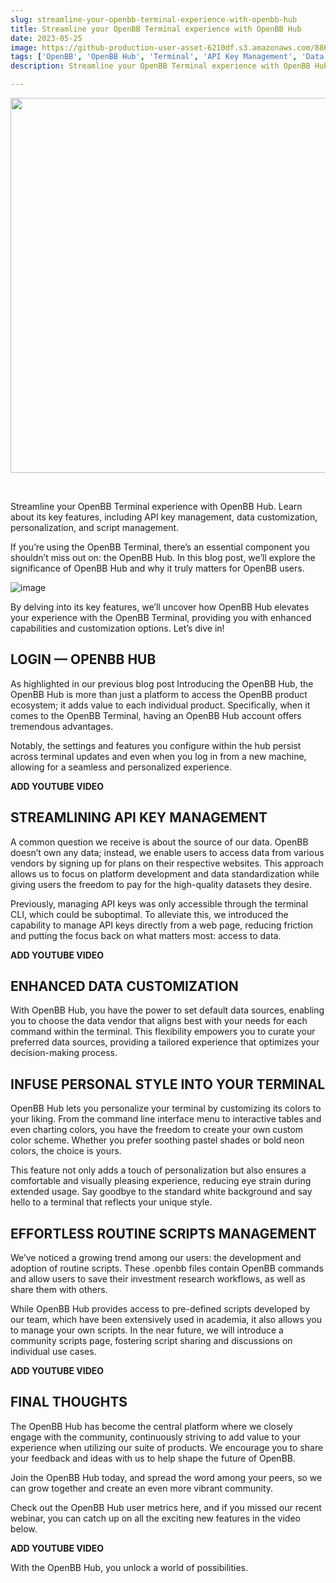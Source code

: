 ```yaml
---
slug: streamline-your-openbb-terminal-experience-with-openbb-hub
title: Streamline your OpenBB Terminal experience with OpenBB Hub
date: 2023-05-25
image: https://github-production-user-asset-6210df.s3.amazonaws.com/88618738/280555078-abca5151-99f4-4c07-860f-6de8be85125c.png
tags: ['OpenBB', 'OpenBB Hub', 'Terminal', 'API Key Management', 'Data Customization', 'Personalization', 'Script Management']
description: Streamline your OpenBB Terminal experience with OpenBB Hub. Learn about its key features, including API key management, data customization, personalization, and script management.

---
```


<p align="center">
    <img width="600" src="https://github-production-user-asset-6210df.s3.amazonaws.com/88618738/280555078-abca5151-99f4-4c07-860f-6de8be85125c.png"/>
</p>

<br />

Streamline your OpenBB Terminal experience with OpenBB Hub. Learn about its key features, including API key management, data customization, personalization, and script management.

<!-- truncate -->

<div style={{borderTop: '1px solid #21af90', margin: '1.5em 0'}} />

If you’re using the OpenBB Terminal, there’s an essential component you shouldn’t miss out on: the OpenBB Hub. In this blog post, we’ll explore the significance of OpenBB Hub and why it truly matters for OpenBB users.

![image](https://github.com/Meg1211/my-website/assets/88618738/abca5151-99f4-4c07-860f-6de8be85125c)

By delving into its key features, we’ll uncover how OpenBB Hub elevates your experience with the OpenBB Terminal, providing you with enhanced capabilities and customization options. Let’s dive in!

## LOGIN — OPENBB HUB

As highlighted in our previous blog post Introducing the OpenBB Hub, the OpenBB Hub is more than just a platform to access the OpenBB product ecosystem; it adds value to each individual product. Specifically, when it comes to the OpenBB Terminal, having an OpenBB Hub account offers tremendous advantages.

Notably, the settings and features you configure within the hub persist across terminal updates and even when you log in from a new machine, allowing for a seamless and personalized experience.

**ADD YOUTUBE VIDEO**

## STREAMLINING API KEY MANAGEMENT

A common question we receive is about the source of our data. OpenBB doesn’t own any data; instead, we enable users to access data from various vendors by signing up for plans on their respective websites. This approach allows us to focus on platform development and data standardization while giving users the freedom to pay for the high-quality datasets they desire.

Previously, managing API keys was only accessible through the terminal CLI, which could be suboptimal. To alleviate this, we introduced the capability to manage API keys directly from a web page, reducing friction and putting the focus back on what matters most: access to data.

**ADD YOUTUBE VIDEO**

## ENHANCED DATA CUSTOMIZATION

With OpenBB Hub, you have the power to set default data sources, enabling you to choose the data vendor that aligns best with your needs for each command within the terminal. This flexibility empowers you to curate your preferred data sources, providing a tailored experience that optimizes your decision-making process.

## INFUSE PERSONAL STYLE INTO YOUR TERMINAL

OpenBB Hub lets you personalize your terminal by customizing its colors to your liking. From the command line interface menu to interactive tables and even charting colors, you have the freedom to create your own custom color scheme. Whether you prefer soothing pastel shades or bold neon colors, the choice is yours.

This feature not only adds a touch of personalization but also ensures a comfortable and visually pleasing experience, reducing eye strain during extended usage. Say goodbye to the standard white background and say hello to a terminal that reflects your unique style.

## EFFORTLESS ROUTINE SCRIPTS MANAGEMENT

We’ve noticed a growing trend among our users: the development and adoption of routine scripts. These .openbb files contain OpenBB commands and allow users to save their investment research workflows, as well as share them with others.

While OpenBB Hub provides access to pre-defined scripts developed by our team, which have been extensively used in academia, it also allows you to manage your own scripts. In the near future, we will introduce a community scripts page, fostering script sharing and discussions on individual use cases.

**ADD YOUTUBE VIDEO**

## FINAL THOUGHTS

The OpenBB Hub has become the central platform where we closely engage with the community, continuously striving to add value to your experience when utilizing our suite of products. We encourage you to share your feedback and ideas with us to help shape the future of OpenBB.

Join the OpenBB Hub today, and spread the word among your peers, so we can grow together and create an even more vibrant community.

Check out the OpenBB Hub user metrics here, and if you missed our recent webinar, you can catch up on all the exciting new features in the video below.

**ADD YOUTUBE VIDEO**

With the OpenBB Hub, you unlock a world of possibilities.
